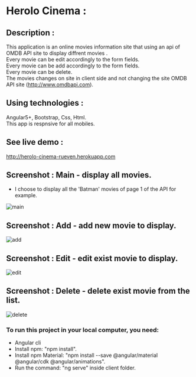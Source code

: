 # Herolo Cinema :

## Description :

This application is an online movies information site that using an api of OMDB API site to display diffrent movies .<br />
Every movie can be edit accordingly to the form fields.<br />
Every movie can be add accordingly to the form fields.<br />
Every movie can be delete.<br />
The movies changes on site in client side and not changing the site OMDB API site (http://www.omdbapi.com).<br />


## Using technologies :

Angular5+, Bootstrap, Css, Html.<br />
This app is respnsive for all mobiles.


## See live demo :
http://herolo-cinema-rueven.herokuapp.com


## Screenshot : Main - display all movies.</br>
* I choose to display all the 'Batman' movies of page 1 of the API for example.

![main](https://user-images.githubusercontent.com/40452887/52342573-7a415c00-2a1e-11e9-986a-048a2cc40e12.png)

## Screenshot : Add - add new movie to display.

![add](https://user-images.githubusercontent.com/40452887/52342768-ecb23c00-2a1e-11e9-9c2b-2c2c6a519e79.png)

## Screenshot : Edit - edit exist movie to display.

![edit](https://user-images.githubusercontent.com/40452887/52342852-313dd780-2a1f-11e9-8d0c-5be82ea6c5a8.png)

## Screenshot : Delete - delete exist movie from the list.

![delete](https://user-images.githubusercontent.com/40452887/52342927-63e7d000-2a1f-11e9-9238-c6fe0616c507.png)

### To run this project in your local computer, you need:
* Angular cli
* Install npm: "npm install".
* Install npm Material: "npm install --save @angular/material @angular/cdk @angular/animations".
* Run the command: "ng serve" inside client folder.







